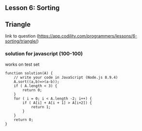 ## Lesson 6: Sorting
## Triangle
link to question (https://app.codility.com/programmers/lessons/6-sorting/triangle/)

### solution for javascript (100-100)
works on test set
```
function solution(A) {
    // write your code in JavaScript (Node.js 8.9.4)
    A.sort((a,b)=>(a-b));
    if ( A.length < 3) {
        return 0;
    }
    for ( i = 0; i < A.length -2; i++) {
        if ( A[i] + A[i + 1] > A[i+2]) {
            return 1;
        }
    }
    return 0;
}

```
